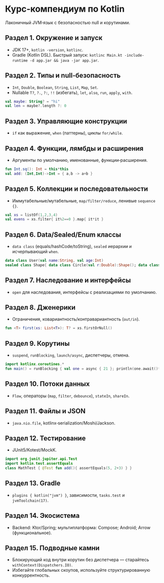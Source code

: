 # Курс‑компендиум по Kotlin

Лаконичный JVM‑язык с безопасностью null и корутинами.

## Раздел 1. Окружение и запуск
- JDK 17+, `kotlin -version`, `kotlinc`.
- Gradle (Kotlin DSL). Быстрый запуск: `kotlinc Main.kt -include-runtime -d app.jar && java -jar app.jar`.

## Раздел 2. Типы и null‑безопасность
- `Int`, `Double`, `Boolean`, `String`, `List`, `Map`, `Set`.
- Nullable `T?`, `?.`, `?:`, `!!` (избегать), `let`, `also`, `run`, `apply`, `with`.
```kotlin
val maybe: String? = "hi"
val len = maybe?.length ?: 0
```

## Раздел 3. Управляющие конструкции
- `if` как выражение, `when` (паттерны), циклы `for/while`.

## Раздел 4. Функции, лямбды и расширения
- Аргументы по умолчанию, именованные, функции‑расширения.
```kotlin
fun Int.sq(): Int = this*this
val add: (Int,Int)->Int = { a,b -> a+b }
```

## Раздел 5. Коллекции и последовательности
- Иммутабельные/мутабельные, `map/filter/reduce`, ленивые `sequence {}`.
```kotlin
val xs = listOf(1,2,3,4)
val evens = xs.filter{ it%2==0 }.map{ it*it }
```

## Раздел 6. Data/Sealed/Enum классы
- `data class` (equals/hashCode/toString), `sealed` иерархии и исчерпывающий `when`.
```kotlin
data class User(val name:String, val age:Int)
sealed class Shape{ data class Circle(val r:Double):Shape(); data class Rect(val w:Double,val h:Double):Shape() }
```

## Раздел 7. Наследование и интерфейсы
- `open` для наследования, интерфейсы с реализациями по умолчанию.

## Раздел 8. Дженерики
- Ограничения, ковариантность/контравариантность (`out/in`).
```kotlin
fun <T> first(xs: List<T>): T? = xs.firstOrNull()
```

## Раздел 9. Корутины
- `suspend`, `runBlocking`, `launch/async`, диспетчеры, отмена.
```kotlin
import kotlinx.coroutines.*
fun main() = runBlocking { val one = async { 21 }; println(one.await()*2) }
```

## Раздел 10. Потоки данных
- `Flow`, операторы (`map`, `filter`, `debounce`), `stateIn`, `shareIn`.

## Раздел 11. Файлы и JSON
- `java.nio.file`, kotlinx‑serialization/Moshi/Jackson.

## Раздел 12. Тестирование
- JUnit5/Kotest/MockK.
```kotlin
import org.junit.jupiter.api.Test
import kotlin.test.assertEquals
class MathTest { @Test fun add(){ assertEquals(5, 2+3) } }
```

## Раздел 13. Gradle
- `plugins { kotlin("jvm") }`, зависимости, `tasks.test` и `jvmToolchain(17)`.

## Раздел 14. Экосистема
- Backend: Ktor/Spring; мультиплатформа: Compose; Android; Arrow (функциональное).

## Раздел 15. Подводные камни
- Блокирующий код внутри корутин без диспетчера — старайтесь `withContext(Dispatchers.IO)`.
- Избегайте глобальных скоупов, используйте структурированную конкуррентность.
